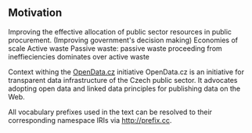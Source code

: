 ## Motivation

Improving the effective allocation of public sector resources in public procurement. (Improving government's decision making)
Economies of scale
Active waste
Passive waste: passive waste proceeding from ineffieciencies dominates over active waste

Context withing the [OpenData.cz](http://opendata.cz) initiative
OpenData.cz is an initiative for transparent data infrastructure of the Czech public sector.
It advocates adopting open data and linked data principles for publishing data on the Web.

All vocabulary prefixes used in the text can be resolved to their corresponding namespace IRIs via <http://prefix.cc>.
